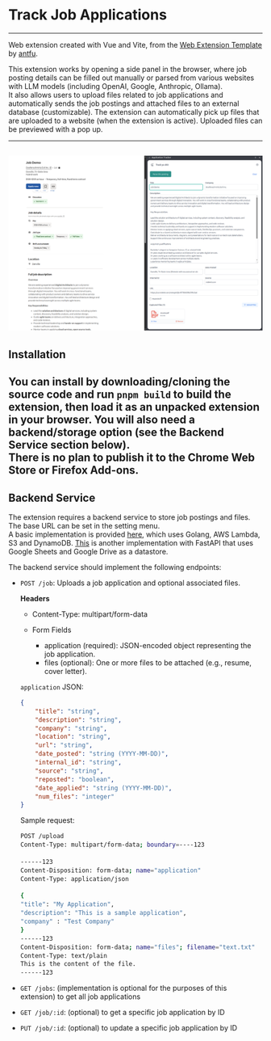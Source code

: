 # Track Job Applications

---------------------------
Web extension created with Vue and Vite, from
the [Web Extension Template](https://github.com/anthttps://github.com/antfu-collective/vitesse-webext)
by [antfu](https://github.com/antfu).

This extension works by opening a side panel in the browser, where job posting details can be filled out manually or
parsed from various websites with LLM models (including OpenAI, Google, Anthropic, Ollama). \
It also allows users to
upload files related to job applications and
automatically sends the job postings and attached files to an external database (customizable).
The extension can automatically pick up files that are uploaded to a website (when the extension is active).
Uploaded files can be previewed with a pop up.


----------------
![demo](./assets/img.png)
----------------

## Installation

You can install by downloading/cloning the source code and run `pnpm build` to build the extension, then load it as an
unpacked extension in your browser. You will also need a backend/storage option (see the Backend Service section
below).\
There is no plan to publish it to the Chrome Web Store or Firefox Add-ons.
----------------

## Backend Service

The extension requires a backend service to store job postings and files. The base URL can be set in the setting menu.\
A basic implementation is provided [here](https://github.com/mac-op/job-tracker-backend), which uses Golang, AWS Lambda,
S3 and DynamoDB. [This](https://github.com/mac-op/app-tracker-sheets) is another implementation with FastAPI that uses
Google Sheets and Google Drive as a datastore.

The backend service should implement the following endpoints:

- `POST /job`: Uploads a job application and optional associated files.
  
  **Headers**
    - Content-Type: multipart/form-data

    - Form Fields
        - application (required): JSON-encoded object representing the job application.
        - files (optional): One or more files to be attached (e.g., resume, cover letter).

  `application` JSON:

  ```json
  {
      "title": "string",
      "description": "string",
      "company": "string",
      "location": "string",
      "url": "string",
      "date_posted": "string (YYYY-MM-DD)",
      "internal_id": "string",
      "source": "string",
      "reposted": "boolean",
      "date_applied": "string (YYYY-MM-DD)",
      "num_files": "integer"
  }
  ```
  Sample request:
  ```bash
  POST /upload
  Content-Type: multipart/form-data; boundary=----123
  
  ------123
  Content-Disposition: form-data; name="application"
  Content-Type: application/json
  
  {
  "title": "My Application",
  "description": "This is a sample application",
  "company" : "Test Company"
  }
  ------123
  Content-Disposition: form-data; name="files"; filename="text.txt"
  Content-Type: text/plain
  This is the content of the file.
  ------123
  ```

- `GET /jobs`: (implementation is optional for the purposes of this extension) to get all job applications
- `GET /job/:id`: (optional) to get a specific job application by ID
- `PUT /job/:id`: (optional) to update a specific job application by ID
